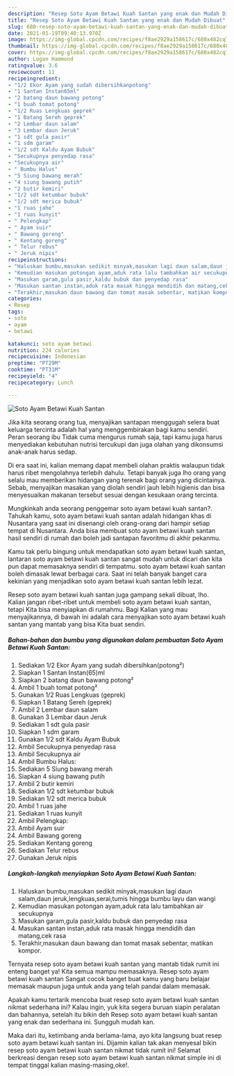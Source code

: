 ```yaml
---
description: "Resep Soto Ayam Betawi Kuah Santan yang enak dan Mudah Dibuat"
title: "Resep Soto Ayam Betawi Kuah Santan yang enak dan Mudah Dibuat"
slug: 680-resep-soto-ayam-betawi-kuah-santan-yang-enak-dan-mudah-dibuat
date: 2021-01-19T09:40:13.970Z
image: https://img-global.cpcdn.com/recipes/f8ae2929a158617c/680x482cq70/soto-ayam-betawi-kuah-santan-foto-resep-utama.jpg
thumbnail: https://img-global.cpcdn.com/recipes/f8ae2929a158617c/680x482cq70/soto-ayam-betawi-kuah-santan-foto-resep-utama.jpg
cover: https://img-global.cpcdn.com/recipes/f8ae2929a158617c/680x482cq70/soto-ayam-betawi-kuah-santan-foto-resep-utama.jpg
author: Logan Hammond
ratingvalue: 3.6
reviewcount: 11
recipeingredient:
- "1/2 Ekor Ayam yang sudah dibersihkanpotong"
- "1 Santan Instan65ml"
- "2 batang daun bawang potong"
- "1 buah tomat potong"
- "1/2 Ruas Lengkuas geprek"
- "1 Batang Sereh geprek"
- "2 Lembar daun salam"
- "3 Lembar daun Jeruk"
- "1 sdt gula pasir"
- "1 sdm garam"
- "1/2 sdt Kaldu Ayam Bubuk"
- "Secukupnya penyedap rasa"
- "Secukupnya air"
- " Bumbu Halus"
- "5 Siung bawang merah"
- "4 siung bawang putih"
- "2 butir kemiri"
- "1/2 sdt ketumbar bubuk"
- "1/2 sdt merica bubuk"
- "1 ruas jahe"
- "1 ruas kunyit"
- " Pelengkap"
- " Ayam suir"
- " Bawang goreng"
- " Kentang goreng"
- " Telur rebus"
- " Jeruk nipis"
recipeinstructions:
- "Haluskan bumbu,masukan sedikit minyak,masukan lagi daun salam,daun jeruk,lengkuas,serai,tumis hingga bumbu layu dan wangi"
- "Kemudian masukan potongan ayam,aduk rata lalu tambahkan air secukupnya"
- "Masukan garam,gula pasir,kaldu bubuk dan penyedap rasa"
- "Masukan santan instan,aduk rata masak hingga mendidih dan matang,cek rasa"
- "Terakhir,masukan daun bawang dan tomat masak sebentar, matikan kompor."
categories:
- Resep
tags:
- soto
- ayam
- betawi

katakunci: soto ayam betawi 
nutrition: 224 calories
recipecuisine: Indonesian
preptime: "PT29M"
cooktime: "PT31M"
recipeyield: "4"
recipecategory: Lunch

---
```



![Soto Ayam Betawi Kuah Santan](https://img-global.cpcdn.com/recipes/f8ae2929a158617c/680x482cq70/soto-ayam-betawi-kuah-santan-foto-resep-utama.jpg)

Jika kita seorang orang tua, menyajikan santapan menggugah selera buat keluarga tercinta adalah hal yang menggembirakan bagi kamu sendiri. Peran seorang ibu Tidak cuma mengurus rumah saja, tapi kamu juga harus menyediakan kebutuhan nutrisi tercukupi dan juga olahan yang dikonsumsi anak-anak harus sedap.

Di era  saat ini, kalian memang dapat membeli olahan praktis walaupun tidak harus ribet mengolahnya terlebih dahulu. Tetapi banyak juga lho orang yang selalu mau memberikan hidangan yang terenak bagi orang yang dicintainya. Sebab, menyajikan masakan yang diolah sendiri jauh lebih higienis dan bisa menyesuaikan makanan tersebut sesuai dengan kesukaan orang tercinta. 



Mungkinkah anda seorang penggemar soto ayam betawi kuah santan?. Tahukah kamu, soto ayam betawi kuah santan adalah hidangan khas di Nusantara yang saat ini disenangi oleh orang-orang dari hampir setiap tempat di Nusantara. Anda bisa membuat soto ayam betawi kuah santan hasil sendiri di rumah dan boleh jadi santapan favoritmu di akhir pekanmu.

Kamu tak perlu bingung untuk mendapatkan soto ayam betawi kuah santan, lantaran soto ayam betawi kuah santan sangat mudah untuk dicari dan kita pun dapat memasaknya sendiri di tempatmu. soto ayam betawi kuah santan boleh dimasak lewat berbagai cara. Saat ini telah banyak banget cara kekinian yang menjadikan soto ayam betawi kuah santan lebih lezat.

Resep soto ayam betawi kuah santan juga gampang sekali dibuat, lho. Kalian jangan ribet-ribet untuk membeli soto ayam betawi kuah santan, tetapi Kita bisa menyiapkan di rumahmu. Bagi Kalian yang mau menyajikannya, di bawah ini adalah cara menyajikan soto ayam betawi kuah santan yang mantab yang bisa Kita buat sendiri.

<!--inarticleads1-->

##### Bahan-bahan dan bumbu yang digunakan dalam pembuatan Soto Ayam Betawi Kuah Santan:

1. Sediakan 1/2 Ekor Ayam yang sudah dibersihkan(potong²)
1. Siapkan 1 Santan Instan(65)ml
1. Siapkan 2 batang daun bawang potong²
1. Ambil 1 buah tomat potong²
1. Gunakan 1/2 Ruas Lengkuas (geprek)
1. Siapkan 1 Batang Sereh (geprek)
1. Ambil 2 Lembar daun salam
1. Gunakan 3 Lembar daun Jeruk
1. Sediakan 1 sdt gula pasir
1. Siapkan 1 sdm garam
1. Gunakan 1/2 sdt Kaldu Ayam Bubuk
1. Ambil Secukupnya penyedap rasa
1. Ambil Secukupnya air
1. Ambil  Bumbu Halus:
1. Sediakan 5 Siung bawang merah
1. Siapkan 4 siung bawang putih
1. Ambil 2 butir kemiri
1. Sediakan 1/2 sdt ketumbar bubuk
1. Sediakan 1/2 sdt merica bubuk
1. Ambil 1 ruas jahe
1. Sediakan 1 ruas kunyit
1. Ambil  Pelengkap:
1. Ambil  Ayam suir
1. Ambil  Bawang goreng
1. Sediakan  Kentang goreng
1. Sediakan  Telur rebus
1. Gunakan  Jeruk nipis




<!--inarticleads2-->

##### Langkah-langkah menyiapkan Soto Ayam Betawi Kuah Santan:

1. Haluskan bumbu,masukan sedikit minyak,masukan lagi daun salam,daun jeruk,lengkuas,serai,tumis hingga bumbu layu dan wangi
1. Kemudian masukan potongan ayam,aduk rata lalu tambahkan air secukupnya
1. Masukan garam,gula pasir,kaldu bubuk dan penyedap rasa
1. Masukan santan instan,aduk rata masak hingga mendidih dan matang,cek rasa
1. Terakhir,masukan daun bawang dan tomat masak sebentar, matikan kompor.




Ternyata resep soto ayam betawi kuah santan yang mantab tidak rumit ini enteng banget ya! Kita semua mampu memasaknya. Resep soto ayam betawi kuah santan Sangat cocok banget buat kamu yang baru belajar memasak maupun juga untuk anda yang telah pandai dalam memasak.

Apakah kamu tertarik mencoba buat resep soto ayam betawi kuah santan nikmat sederhana ini? Kalau ingin, yuk kita segera buruan siapin peralatan dan bahannya, setelah itu bikin deh Resep soto ayam betawi kuah santan yang enak dan sederhana ini. Sungguh mudah kan. 

Maka dari itu, ketimbang anda berlama-lama, ayo kita langsung buat resep soto ayam betawi kuah santan ini. Dijamin kalian tak akan menyesal bikin resep soto ayam betawi kuah santan nikmat tidak rumit ini! Selamat berkreasi dengan resep soto ayam betawi kuah santan nikmat simple ini di tempat tinggal kalian masing-masing,oke!.


